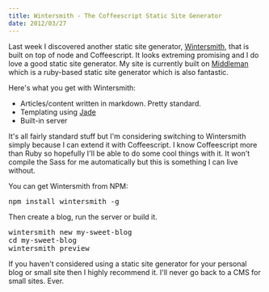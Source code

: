```yaml
--- 
title: Wintersmith - The Coffeescript Static Site Generator
date: 2012/03/27
---
```


Last week I discovered another static site generator, [Wintersmith](http://jnordberg.github.com/wintersmith/), that is built on top of node and Coffeescript. It looks extreming promising and I do love a good static site generator. My site is currently built on [Middleman](http://middlemanapp.com/) which is a ruby-based static site generator which is also fantastic. 

Here's what you get with Wintersmith:

* Articles/content written in markdown. Pretty standard.
* Templating using [Jade](https://github.com/visionmedia/jade)
* Built-in server

It's all fairly standard stuff but I'm considering switching to Wintersmith simply because I can extend it with Coffeescript. I know Coffeescript more than Ruby so hopefully I'll be able to do some cool things with it. It won't compile the Sass for me automatically but this is something I can live without.

You can get Wintersmith from NPM:

<pre class="prettyprint ()">
npm install wintersmith -g
</pre>

Then create a blog, run the server or build it.

<pre class="prettyprint () lang-bsh">
wintersmith new my-sweet-blog
cd my-sweet-blog
wintersmith preview
</pre>

If you haven't considered using a static site generator for your personal blog or small site then I highly recommend it. I'll never go back to a CMS for small sites. Ever.